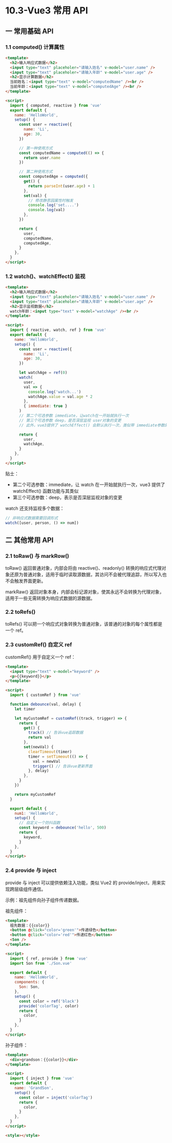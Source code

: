 # 10.3-Vue3 常用 API

## 一 常用基础 API

### 1.1 computed() 计算属性

```html
<template>
  <h2>输入响应式数据</h2>
  <input type="text" placeholer="请输入姓名" v-model="user.name" />
  <input type="text" placeholer="请输入年龄" v-model="user.age" />
  <h2>显示计算数据</h2>
  当前姓名：<input type="text" v-model="computedName" /><br />
  当前年龄：<input type="text" v-model="computedAge" /><br />
</template>

<script>
  import { computed, reactive } from 'vue'
  export default {
    name: 'HelloWorld',
    setup() {
      const user = reactive({
        name: 'Li',
        age: 30,
      })

      // 第一种使用方式
      const computedName = computed(() => {
        return user.name
      })

      // 第二种使用方式
      const computedAge = computed({
        get() {
          return parseInt(user.age) + 1
        },
        set(val) {
          // 修改静思园属性时触发
          console.log('set....')
          console.log(val)
        },
      })

      return {
        user,
        computedName,
        computedAge,
      }
    },
  }
</script>
```

### 1.2 watch()、watchEffect() 监视

```html
<template>
  <h2>输入响应式数据</h2>
  <input type="text" placeholer="请输入姓名" v-model="user.name" />
  <input type="text" placeholer="请输入年龄" v-model="user.age" />
  <h2>显示监视数据</h2>
  watch年龄：<input type="text" v-model="watchAge" /><br />
</template>

<script>
  import { reactive, watch, ref } from 'vue'
  export default {
    name: 'HelloWorld',
    setup() {
      const user = reactive({
        name: 'Li',
        age: 30,
      })

      let watchAge = ref(0)
      watch(
        user,
        val => {
          console.log('watch...')
          watchAge.value = val.age * 2
        },
        { immediate: true }
      )
      // 第二个可选参数 immediate，让watch在一开始就执行一次
      // 第三个可选参数 deep，是否深层监视 user对象的变更
      // 此外，vue3提供了 watchEffect() 会默认执行一次，类似带 immediate参数的watch

      return {
        user,
        watchAge,
      }
    },
  }
</script>
```

贴士：

- 第二个可选参数：immediate，让 watch 在一开始就执行一次，vue3 提供了 watchEffect() 函数功能与其类似
- 第三个可选参数：deep，表示是否深层监视对象的变更

watch 还支持监视多个数据：

```js
// 非响应式数据需要回调形式
watch([user, person, () => num])
```

## 二 其他常用 API

### 2.1 toRaw() 与 markRow()

toRaw() 返回普通对象，内部会将由 reactive()、readonly() 转换的响应式代理对象还原为普通对象，适用于临时读取源数据，其访问不会被代理追踪，所以写入也不会触发界面更新。

markRaw() 返回对象本身，内部会标记源对象，使其永远不会转换为代理对象，适用于一些无需转换为响应式数据的源数据。

### 2.2 toRefs()

toRefs() 可以把一个响应式对象转换为普通对象，该普通的对象的每个属性都是一个 ref。

### 2.3 customRef() 自定义 ref

customRef() 用于自定义一个 ref：

```html
<template>
  <input type="text" v-model="keyword" />
  <p>{{keyword}}</p>
</template>

<script>
  import { customRef } from 'vue'

  function debounce(val, delay) {
    let timer

    let myCustomRef = customRef((track, trigger) => {
      return {
        get() {
          track() // 告诉vue追踪数据
          return val
        },
        set(newVal) {
          clearTimeout(timer)
          timer = setTimeout(() => {
            val = newVal
            trigger() // 告诉vue更新界面
          }, delay)
        },
      }
    })

    return myCustomRef
  }

  export default {
    num1: 'HelloWorld',
    setup() {
      // 自定义一个防抖函数
      const keyword = debounce('hello', 500)
      return {
        keyword,
      }
    },
  }
</script>
```

### 2.4 provide 与 inject

provide 与 inject 可以提供依赖注入功能，类似 Vue2 的 provide/inject，用来实现跨层级组件通信。

示例：祖先组件向孙子组件传递数据。

祖先组件：

```html
<template>
  祖先数据：{{color}}
  <button @click="color='green'">传递绿色</button>
  <button @click="color='red'">传递红色</button>
  <Son />
</template>

<script>
  import { ref, provide } from 'vue'
  import Son from './Son.vue'

  export default {
    name: 'HelloWorld',
    components: {
      Son: Son,
    },
    setup() {
      const color = ref('black')
      provide('colorTag', color)
      return {
        color,
      }
    },
  }
</script>
```

孙子组件：

```html
<template>
  <div>grandson：{{color}}</div>
</template>

<script>
  import { inject } from 'vue'
  export default {
    name: 'GrandSon',
    setup() {
      const color = inject('colorTag')
      return {
        color,
      }
    },
  }
</script>

<style></style>
```
